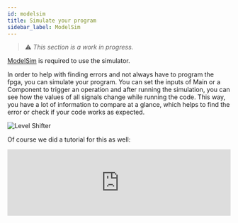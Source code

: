 ```yaml
---
id: modelsim
title: Simulate your program
sidebar_label: ModelSim
---
```



> :warning: _This section is a work in progress._

[ModelSim](/docs/getstarted#addional-programs) is required to use the simulator.

In order to help with finding errors and not always have to program the fpga, you can simulate your program. 
You can set the inputs of Main or a Component to trigger an operation and after running the simulation, you can see how the values of all signals 
change while running the code. This way, you have a lot of information to compare at a glance, which helps to find the error or 
check if your code works as expected.

![Level Shifter](/img/getstarted/Modelsim.PNG)

Of course we did a tutorial for this as well:
<div class="fluidMedia"><iframe id="ytplayer" type="text/html" width="100%" src="https://www.youtube.com/embed/RFN98vqvt2o?autoplay=0&origin=http://vhdplus.com" frameborder="0" allowfullscreen></iframe></div>